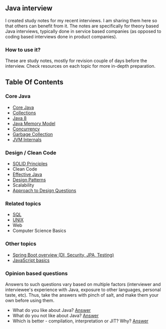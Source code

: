 ## Java interview

I created study notes for my recent interviews. I am sharing them here so that others can benefit from it. 
The notes are specifically for theory based Java interviews, typically done in service based companies 
(as opposed to coding based interviews done in product companies).  

### How to use it?

These are study notes, mostly for revision couple of days before the interview. Check resources on each topic 
for more in-depth preparation.

## Table Of Contents 

### Core Java

- [Core Java](topics/core/core-java.md)
- [Collections](topics/core/collections.md)
- [Java 8](topics/core/java-8.md)
- [Java Memory Model](topics/core/java-memory-model.md)
- [Concurrency](topics/core/concurrency.md)
- [Garbage Collection](topics/core/garbage-collection.md)
- [JVM Internals](topics/core/jvm-internals.md)

### Design / Clean Code

- [SOLID Principles](topics/design/solid.md)
- Clean Code
- [Effective Java](topics/design/effective-java.md)
- [Design Patterns](topics/design/design-patterns.md)
- Scalability
- [Approach to Design Questions](topics/design/approach.md)

### Related topics

- [SQL](topics/related/sql.md) 
- [UNIX](topics/related/unix.md)
- Web
- Computer Science Basics

### Other topics 

- [Spring Boot overview (DI, Security, JPA, Testing)](http://deepakvadgama.com/blog/spring-boot-wonders/)
- [JavaScript basics]()

### Opinion based questions

Answers to such questions vary based on multiple factors (interviewer and interviewee's experience with Java, exposure to other languages, personal taste, etc). Thus, take the answers with pinch of salt, and make them your own before using them.

- What do you like about Java? [Answer](topics/opinion/myanswers.md#what-do-you-like-about-java)
- What do you not like about Java? [Answer](topics/opinion/myanswers.md#what-do-you-not-like-about-java)
- Which is better - compilation, interpretation or JIT? Why? [Answer](topics/opinion/myanswers.md#importance-of-compile-time-vs-jit)
